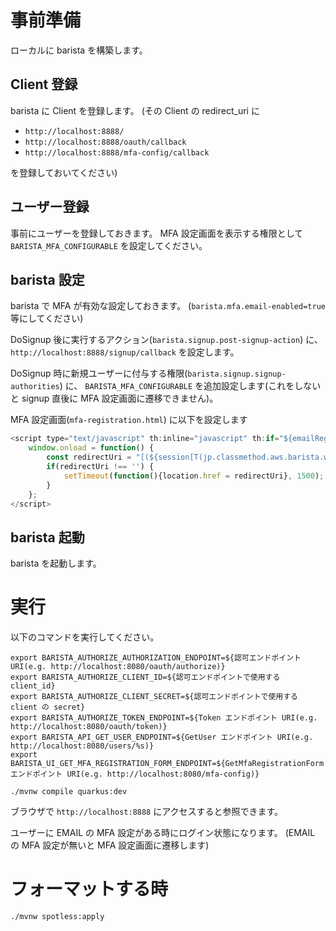 # 事前準備

ローカルに barista を構築します。


## Client 登録

barista に Client を登録します。
(その Client の redirect_uri に

* `http://localhost:8888/`
* `http://localhost:8888/oauth/callback`
* `http://localhost:8888/mfa-config/callback`

を登録しておいてください)

## ユーザー登録

事前にユーザーを登録しておきます。
MFA 設定画面を表示する権限として `BARISTA_MFA_CONFIGURABLE` を設定してください。

## barista 設定

barista で MFA が有効な設定しておきます。
(`barista.mfa.email-enabled=true` 等にしてください)

DoSignup 後に実行するアクション(`barista.signup.post-signup-action`) に、
`http://localhost:8888/signup/callback`
を設定します。

DoSignup 時に新規ユーザーに付与する権限(`barista.signup.signup-authorities`) に、
`BARISTA_MFA_CONFIGURABLE`
を追加設定します(これをしないと signup 直後に MFA 設定画面に遷移できません)。

MFA 設定画面(`mfa-registration.html`) に以下を設定します

```js
<script type="text/javascript" th:inline="javascript" th:if="${emailRegistered}">
	window.onload = function() {
		const redirectUri = "[(${session[T(jp.classmethod.aws.barista.web.utils.ClientIdDetectionFilter).REDIRECT_URI] ?: ''})]";
		if(redirectUri !== '') {
			setTimeout(function(){location.href = redirectUri}, 1500);
		}
	};
</script>
```

## barista 起動

barista を起動します。

# 実行

以下のコマンドを実行してください。

```shell script
export BARISTA_AUTHORIZE_AUTHORIZATION_ENDPOINT=${認可エンドポイント URI(e.g. http://localhost:8080/oauth/authorize)}
export BARISTA_AUTHORIZE_CLIENT_ID=${認可エンドポイントで使用する client_id}
export BARISTA_AUTHORIZE_CLIENT_SECRET=${認可エンドポイントで使用する client の secret}
export BARISTA_AUTHORIZE_TOKEN_ENDPOINT=${Token エンドポイント URI(e.g. http://localhost:8080/oauth/token)}
export BARISTA_API_GET_USER_ENDPOINT=${GetUser エンドポイント URI(e.g. http://localhost:8080/users/%s)}
export BARISTA_UI_GET_MFA_REGISTRATION_FORM_ENDPOINT=${GetMfaRegistrationForm エンドポイント URI(e.g. http://localhost:8080/mfa-config)}

./mvnw compile quarkus:dev
```

ブラウザで `http://localhost:8888` にアクセスすると参照できます。

ユーザーに EMAIL の MFA 設定がある時にログイン状態になります。
(EMAIL の MFA 設定が無いと MFA 設定画面に遷移します)

# フォーマットする時

```sh
./mvnw spotless:apply
```
